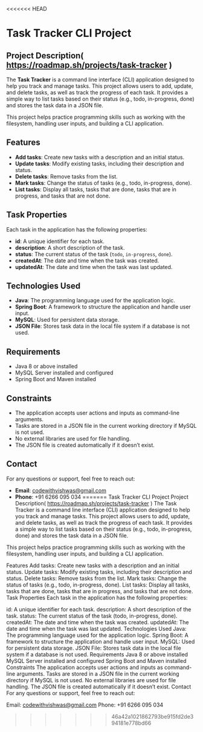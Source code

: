 <<<<<<< HEAD
# Task Tracker CLI Project

## Project Description( https://roadmap.sh/projects/task-tracker )
The **Task Tracker** is a command line interface (CLI) application designed to help you track and manage tasks. This project allows users to add, update, and delete tasks, as well as track the progress of each task. It provides a simple way to list tasks based on their status (e.g., todo, in-progress, done) and stores the task data in a JSON file. 

This project helps practice programming skills such as working with the filesystem, handling user inputs, and building a CLI application.

## Features
- **Add tasks**: Create new tasks with a description and an initial status.
- **Update tasks**: Modify existing tasks, including their description and status.
- **Delete tasks**: Remove tasks from the list.
- **Mark tasks**: Change the status of tasks (e.g., todo, in-progress, done).
- **List tasks**: Display all tasks, tasks that are done, tasks that are in progress, and tasks that are not done.

## Task Properties
Each task in the application has the following properties:
- **id**: A unique identifier for each task.
- **description**: A short description of the task.
- **status**: The current status of the task (`todo`, `in-progress`, `done`).
- **createdAt**: The date and time when the task was created.
- **updatedAt**: The date and time when the task was last updated.

## Technologies Used
- **Java**: The programming language used for the application logic.
- **Spring Boot**: A framework to structure the application and handle user input.
- **MySQL**: Used for persistent data storage.
- **JSON File**: Stores task data in the local file system if a database is not used.
  
## Requirements
- Java 8 or above installed
- MySQL Server installed and configured
- Spring Boot and Maven installed

## Constraints
- The application accepts user actions and inputs as command-line arguments.
- Tasks are stored in a JSON file in the current working directory if MySQL is not used.
- No external libraries are used for file handling.
- The JSON file is created automatically if it doesn’t exist.

## Contact
For any questions or support, feel free to reach out:
- **Email**: codewithvishwas@gmail.com
- **Phone**: +91 6266 095 034
=======
Task Tracker CLI Project
Project Description( https://roadmap.sh/projects/task-tracker )
The Task Tracker is a command line interface (CLI) application designed to help you track and manage tasks. This project allows users to add, update, and delete tasks, as well as track the progress of each task. It provides a simple way to list tasks based on their status (e.g., todo, in-progress, done) and stores the task data in a JSON file.

This project helps practice programming skills such as working with the filesystem, handling user inputs, and building a CLI application.

Features
Add tasks: Create new tasks with a description and an initial status.
Update tasks: Modify existing tasks, including their description and status.
Delete tasks: Remove tasks from the list.
Mark tasks: Change the status of tasks (e.g., todo, in-progress, done).
List tasks: Display all tasks, tasks that are done, tasks that are in progress, and tasks that are not done.
Task Properties
Each task in the application has the following properties:

id: A unique identifier for each task.
description: A short description of the task.
status: The current status of the task (todo, in-progress, done).
createdAt: The date and time when the task was created.
updatedAt: The date and time when the task was last updated.
Technologies Used
Java: The programming language used for the application logic.
Spring Boot: A framework to structure the application and handle user input.
MySQL: Used for persistent data storage.
JSON File: Stores task data in the local file system if a database is not used.
Requirements
Java 8 or above installed
MySQL Server installed and configured
Spring Boot and Maven installed
Constraints
The application accepts user actions and inputs as command-line arguments.
Tasks are stored in a JSON file in the current working directory if MySQL is not used.
No external libraries are used for file handling.
The JSON file is created automatically if it doesn’t exist.
Contact
For any questions or support, feel free to reach out:

Email: codewithvishwas@gmail.com
Phone: +91 6266 095 034
>>>>>>> 46a42a1021862793be915fd2de394181e778bd66
